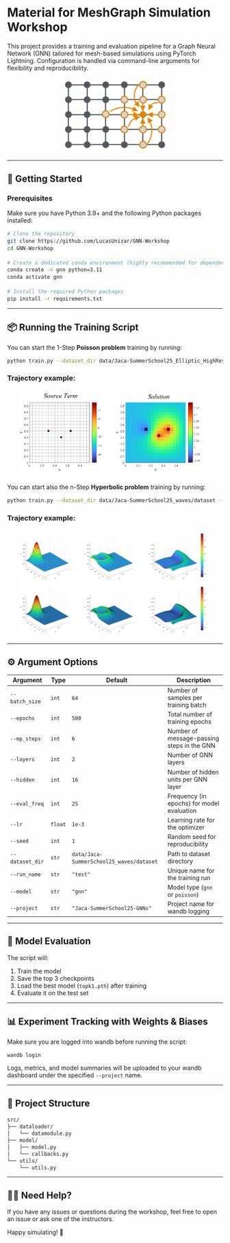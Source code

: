 # Material for MeshGraph Simulation Workshop

This project provides a training and evaluation pipeline for a Graph Neural Network (GNN) tailored for mesh-based simulations using PyTorch Lightning. Configuration is handled via command-line arguments for flexibility and reproducibility.

<div align="center">
<img src="/material/gnn.png" width="250">
</div>

---

## 🚀 Getting Started

### Prerequisites

Make sure you have Python 3.9+ and the following Python packages installed:

```bash
# Clone the repository
git clone https://github.com/LucasUnizar/GNN-Workshop
cd GNN-Workshop

# Create a dedicated conda environment (highly recommended for dependency management)
conda create -n gnn python=3.11
conda activate gnn

# Install the required Python packages
pip install -r requirements.txt
```

---

## 📦 Running the Training Script

You can start the 1-Step **Poisson problem** training by running:

```bash
python train.py --dataset_dir data/Jaca-SummerSchool25_Elliptic_HighRes/dataset --model poisson 
```

### Trajectory example:

<div align="center">
<img src="/material/ex.png" width="450">
</div>

You can start also the n-Step **Hyperbolic problem** training by running:

```bash
python train.py --dataset_dir data/Jaca-SummerSchool25_waves/dataset --model gnn
```

### Trajectory example:

<div align="center">
<img src="/material/allframes.png" width="450">
</div>

---

## ⚙️ Argument Options

| Argument | Type | Default | Description |
|----------|------|---------|-------------|
| `--batch_size` | `int` | `64` | Number of samples per training batch |
| `--epochs` | `int` | `500` | Total number of training epochs |
| `--mp_steps` | `int` | `6` | Number of message-passing steps in the GNN |
| `--layers` | `int` | `2` | Number of GNN layers |
| `--hidden` | `int` | `16` | Number of hidden units per GNN layer |
| `--eval_freq` | `int` | `25` | Frequency (in epochs) for model evaluation |
| `--lr` | `float` | `1e-3` | Learning rate for the optimizer |
| `--seed` | `int` | `1` | Random seed for reproducibility |
| `--dataset_dir` | `str` | `data/Jaca-SummerSchool25_waves/dataset` | Path to dataset directory |
| `--run_name` | `str` | `"test"` | Unique name for the training run |
| `--model` | `str` | `"gnn"` | Model type (`gnn` or `poisson`) |
| `--project` | `str` | `"Jaca-SummerSchool25-GNNs"` | Project name for wandb logging |

---

## 🧪 Model Evaluation

The script will:
1. Train the model
2. Save the top 3 checkpoints
3. Load the best model (`topk1.pth`) after training
4. Evaluate it on the test set

---

## 📊 Experiment Tracking with Weights & Biases

Make sure you are logged into wandb before running the script:

```bash
wandb login
```

Logs, metrics, and model summaries will be uploaded to your wandb dashboard under the specified `--project` name.

---

## 📁 Project Structure

```
src/
├── dataloader/
│   └── datamodule.py
├── model/
│   ├── model.py
│   └── callbacks.py
└── utils/
    └── utils.py
```
---

## 🙋‍♂️ Need Help?

If you have any issues or questions during the workshop, feel free to open an issue or ask one of the instructors.

Happy simulating! 🎉
